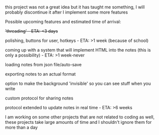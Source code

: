 this project was not a great idea but it has taught me something, I will probably discontinue it after I implement some more features

Possible upcoming features and estimated time of arrival:

~~'threading' - ETA: <3 days~~

polishing, buttons for user, hotkeys - ETA: >1 week (because of school)

coming up with a system that will implement HTML into the notes (this is only a possibility) - ETA: >1 week-never

loading notes from json file/auto-save

exporting notes to an actual format

option to make the background 'invisible' so you can see stuff when you write

custom protocol for sharing notes

protocol extended to update notes in real time - ETA: >6 weeks


I am working on some other projects that are not related to coding as well, these projects take large amounts of 
time and I shouldn't ignore them for more than a day

